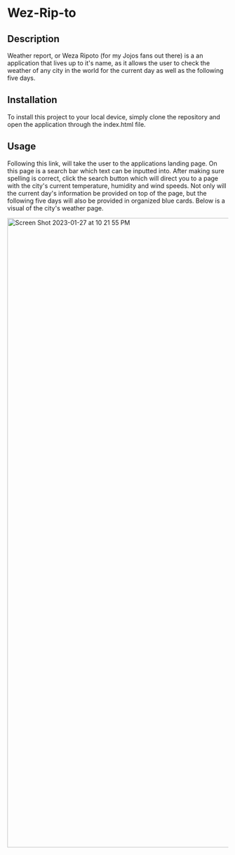 # Wez-Rip-to

## Description 
Weather report, or Weza Ripoto (for my Jojos fans out there) is a an application that lives up to it's name, as it allows the user to check the weather of any city in the world for the current day as well as the following five days.

## Installation
To install this project to your local device, simply clone the repository and open the application through the index.html file.

## Usage
Following this link, will take the user to the applications landing page. On this page is a search bar which text can be inputted into. After making sure spelling is correct, click the search button which will direct you to a page with the city's current temperature, humidity and wind speeds. Not only will the current day's information be provided on top of the page, but the following five days will also be provided in organized blue cards. Below is a visual of the city's weather page.

<img width="1436" alt="Screen Shot 2023-01-27 at 10 21 55 PM" src="https://user-images.githubusercontent.com/109449569/215239716-835ea75b-cc6d-45ad-9915-9e1c93337618.png">

